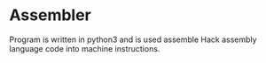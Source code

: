 # Assembler
Program is written in python3 and is used assemble Hack assembly language code into machine instructions.
